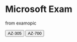
<html>
<body>

<h1>Microsoft Exam</h1>
<p>from examopic</p>
  <input type="button" onclick="location.href='https://lanx3r.github.io/examtopic/az-305.html';" value="AZ-305" />
  <input type="button" onclick="location.href='https://lanx3r.github.io/examtopic/AZ700.html';" value="AZ-700" />

  
</body>
</html>

